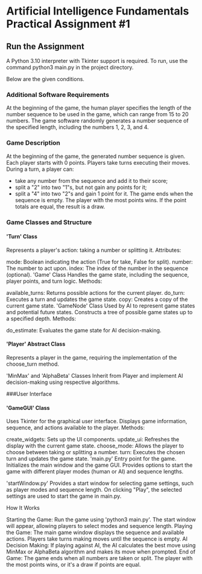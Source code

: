 # Artificial Intelligence Fundamentals Practical Assignment #1
## Run the Assignment
A Python 3.10 interpreter with Tkinter support is required.
To run, use the command python3 main.py in the project directory.

Below are the given conditions.
### Additional Software Requirements
At the beginning of the game, the human player specifies the length of the number sequence to be used in the game, which can range from 15 to 20 numbers. The game software randomly generates a number sequence of the specified length, including the numbers 1, 2, 3, and 4.

### Game Description
At the beginning of the game, the generated number sequence is given. Each player starts with 0 points. Players take turns executing their moves. During a turn, a player can:
* take any number from the sequence and add it to their score;
* split a "2" into two "1"s, but not gain any points for it;
* split a "4" into two "2"s and gain 1 point for it.
The game ends when the sequence is empty. The player with the most points wins. If the point totals are equal, the result is a draw.

### Game Classes and Structure

#### 'Turn' Class
Represents a player's action: taking a number or splitting it.
Attributes:

mode: Boolean indicating the action (True for take, False for split).
number: The number to act upon.
index: The index of the number in the sequence (optional).
'Game' Class
Handles the game state, including the sequence, player points, and turn logic.
Methods:

available_turns: Returns possible actions for the current player.
do_turn: Executes a turn and updates the game state.
copy: Creates a copy of the current game state.
'GameNode' Class
Used by AI to represent game states and potential future states.
Constructs a tree of possible game states up to a specified depth.
Methods:

do_estimate: Evaluates the game state for AI decision-making.
#### 'Player' Abstract Class
Represents a player in the game, requiring the implementation of the choose_turn method.

'MinMax' and 'AlphaBeta' Classes
Inherit from Player and implement AI decision-making using respective algorithms.

###User Interface

#### 'GameGUI' Class
Uses Tkinter for the graphical user interface.
Displays game information, sequence, and actions available to the player.
Methods:

create_widgets: Sets up the UI components.
update_ui: Refreshes the display with the current game state.
choose_mode: Allows the player to choose between taking or splitting a number.
turn: Executes the chosen turn and updates the game state.
'main.py'
Entry point for the game.
Initializes the main window and the game GUI.
Provides options to start the game with different player modes (human or AI) and sequence lengths.

'startWindow.py'
Provides a start window for selecting game settings, such as player modes and sequence length.
On clicking "Play", the selected settings are used to start the game in main.py.

How It Works

Starting the Game: Run the game using 'python3 main.py'. The start window will appear, allowing players to select modes and sequence length.
Playing the Game: The main game window displays the sequence and available actions. Players take turns making moves until the sequence is empty.
AI Decision Making: If playing against AI, the AI calculates the best move using MinMax or AlphaBeta algorithm and makes its move when prompted.
End of Game: The game ends when all numbers are taken or split. The player with the most points wins, or it's a draw if points are equal.

